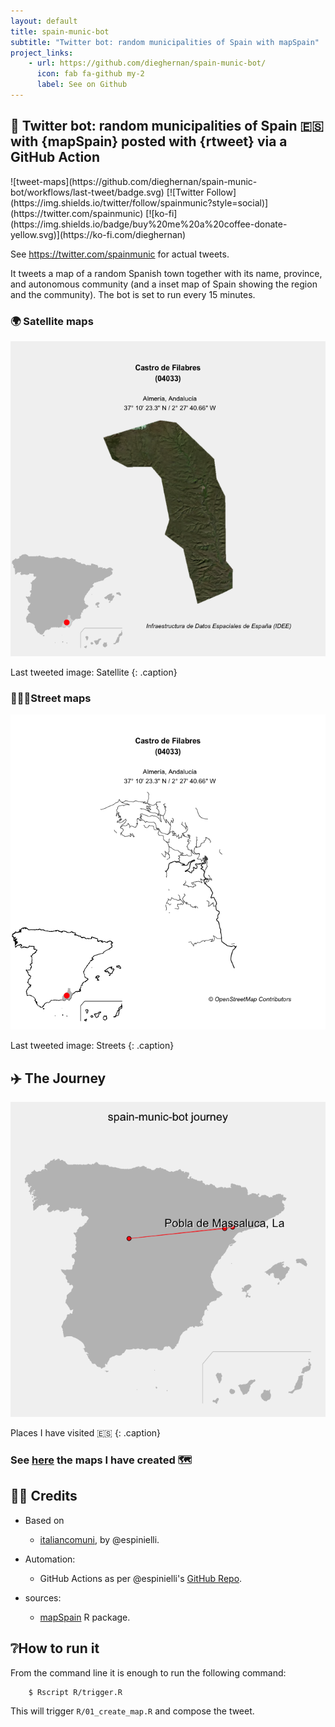 ```yaml
---
layout: default
title: spain-munic-bot
subtitle: "Twitter bot: random municipalities of Spain with mapSpain"
project_links:
    - url: https://github.com/dieghernan/spain-munic-bot/
      icon: fab fa-github my-2
      label: See on Github
---
```


## 🤖 Twitter bot: random municipalities of Spain 🇪🇸 with {mapSpain} posted with {rtweet} via a GitHub Action

<div markdown="1" class="badges">
![tweet-maps](https://github.com/dieghernan/spain-munic-bot/workflows/last-tweet/badge.svg)
[![Twitter Follow](https://img.shields.io/twitter/follow/spainmunic?style=social)](https://twitter.com/spainmunic)
[![ko-fi](https://img.shields.io/badge/buy%20me%20a%20coffee-donate-yellow.svg)](https://ko-fi.com/dieghernan)
</div>

See <https://twitter.com/spainmunic> for actual tweets.

It tweets a map of a random Spanish town together with its name, province, and autonomous community (and a inset map of Spain showing the region and the community). The bot is set to run every 15 minutes.

### 🌍 Satellite maps 

![last-map-satellite](/assets/img/munic-satellite.png)

Last tweeted image: Satellite 
{: .caption}

### 🚶🏻‍♂️Street maps 

![last-map-streets](/assets/img/munic-streets.png)

Last tweeted image: Streets
{: .caption}

## ✈️ The Journey

![journey](/assets/img/journey.png)

Places I have visited 🇪🇸
{: .caption}

### See [here](https://dieghernan.github.io/spain-munic-bot/journey) the maps I have created 🗺

## 🙌🏻 Credits

-   Based on

    -   [italiancomuni](https://twitter.com/italiancomuni), by \@espinielli.

-   Automation:

    -   GitHub Actions as per \@espinielli's [GitHub Repo](https://github.com/espinielli/italian-comuni-bot).

-   sources:

    -   [mapSpain](https://ropenspain.github.io/mapSpain/) R package.

## ❔How to run it

From the command line it is enough to run the following command:

        $ Rscript R/trigger.R

This will trigger `R/01_create_map.R` and compose the tweet.
